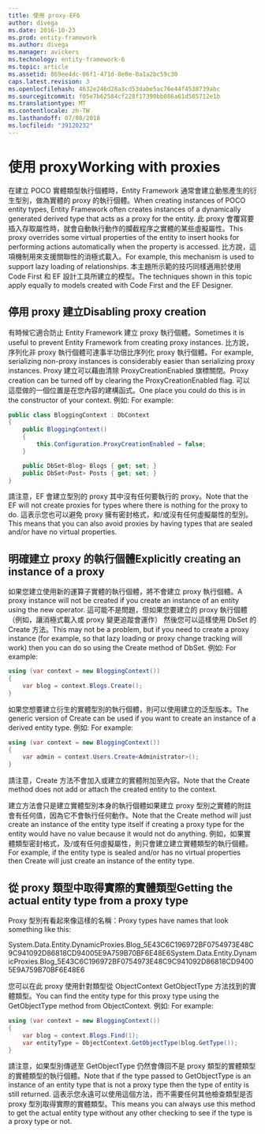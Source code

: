 ```yaml
---
title: 使用 proxy-EF6
author: divega
ms.date: 2016-10-23
ms.prod: entity-framework
ms.author: divega
ms.manager: avickers
ms.technology: entity-framework-6
ms.topic: article
ms.assetid: 869ee4dc-06f1-471d-8e0e-0a1a2bc59c30
caps.latest.revision: 3
ms.openlocfilehash: 4632e246d28a3cd53dabe5ac76e44f4538739abc
ms.sourcegitcommit: f05e7b62584cf228f17390bb086a61d505712e1b
ms.translationtype: MT
ms.contentlocale: zh-TW
ms.lasthandoff: 07/08/2018
ms.locfileid: "39120232"
---
```

# <a name="working-with-proxies"></a><span data-ttu-id="f5e8f-102">使用 proxy</span><span class="sxs-lookup"><span data-stu-id="f5e8f-102">Working with proxies</span></span>
<span data-ttu-id="f5e8f-103">在建立 POCO 實體類型執行個體時，Entity Framework 通常會建立動態產生的衍生型別，做為實體的 proxy 的執行個體。</span><span class="sxs-lookup"><span data-stu-id="f5e8f-103">When creating instances of POCO entity types, Entity Framework often creates instances of a dynamically generated derived type that acts as a proxy for the entity.</span></span> <span data-ttu-id="f5e8f-104">此 proxy 會覆寫要插入存取屬性時，就會自動執行動作的攔截程序之實體的某些虛擬屬性。</span><span class="sxs-lookup"><span data-stu-id="f5e8f-104">This proxy overrides some virtual properties of the entity to insert hooks for performing actions automatically when the property is accessed.</span></span> <span data-ttu-id="f5e8f-105">比方說，這項機制用來支援關聯性的消極式載入。</span><span class="sxs-lookup"><span data-stu-id="f5e8f-105">For example, this mechanism is used to support lazy loading of relationships.</span></span> <span data-ttu-id="f5e8f-106">本主題所示範的技巧同樣適用於使用 Code First 和 EF 設計工具所建立的模型。</span><span class="sxs-lookup"><span data-stu-id="f5e8f-106">The techniques shown in this topic apply equally to models created with Code First and the EF Designer.</span></span>  

## <a name="disabling-proxy-creation"></a><span data-ttu-id="f5e8f-107">停用 proxy 建立</span><span class="sxs-lookup"><span data-stu-id="f5e8f-107">Disabling proxy creation</span></span>  

<span data-ttu-id="f5e8f-108">有時候它適合防止 Entity Framework 建立 proxy 執行個體。</span><span class="sxs-lookup"><span data-stu-id="f5e8f-108">Sometimes it is useful to prevent Entity Framework from creating proxy instances.</span></span> <span data-ttu-id="f5e8f-109">比方說，序列化非 proxy 執行個體可達事半功倍比序列化 proxy 執行個體。</span><span class="sxs-lookup"><span data-stu-id="f5e8f-109">For example, serializing non-proxy instances is considerably easier than serializing proxy instances.</span></span> <span data-ttu-id="f5e8f-110">Proxy 建立可以藉由清除 ProxyCreationEnabled 旗標關閉。</span><span class="sxs-lookup"><span data-stu-id="f5e8f-110">Proxy creation can be turned off by clearing the ProxyCreationEnabled flag.</span></span> <span data-ttu-id="f5e8f-111">可以這麼做的一個位置是在您內容的建構函式。</span><span class="sxs-lookup"><span data-stu-id="f5e8f-111">One place you could do this is in the constructor of your context.</span></span> <span data-ttu-id="f5e8f-112">例如: </span><span class="sxs-lookup"><span data-stu-id="f5e8f-112">For example:</span></span>  

``` csharp
public class BloggingContext : DbContext
{
    public BloggingContext()
    {
        this.Configuration.ProxyCreationEnabled = false;
    }  

    public DbSet<Blog> Blogs { get; set; }
    public DbSet<Post> Posts { get; set; }
}
```  

<span data-ttu-id="f5e8f-113">請注意，EF 會建立型別的 proxy 其中沒有任何要執行的 proxy。</span><span class="sxs-lookup"><span data-stu-id="f5e8f-113">Note that the EF will not create proxies for types where there is nothing for the proxy to do.</span></span> <span data-ttu-id="f5e8f-114">這表示您也可以避免 proxy 擁有密封格式，和/或沒有任何虛擬屬性的型別。</span><span class="sxs-lookup"><span data-stu-id="f5e8f-114">This means that you can also avoid proxies by having types that are sealed and/or have no virtual properties.</span></span>  

## <a name="explicitly-creating-an-instance-of-a-proxy"></a><span data-ttu-id="f5e8f-115">明確建立 proxy 的執行個體</span><span class="sxs-lookup"><span data-stu-id="f5e8f-115">Explicitly creating an instance of a proxy</span></span>  

<span data-ttu-id="f5e8f-116">如果您建立使用新的運算子實體的執行個體，將不會建立 proxy 執行個體。</span><span class="sxs-lookup"><span data-stu-id="f5e8f-116">A proxy instance will not be created if you create an instance of an entity using the new operator.</span></span> <span data-ttu-id="f5e8f-117">這可能不是問題，但如果您要建立的 proxy 執行個體 （例如，讓消極式載入或 proxy 變更追蹤會運作） 然後您可以這樣使用 DbSet 的 Create 方法。</span><span class="sxs-lookup"><span data-stu-id="f5e8f-117">This may not be a problem, but if you need to create a proxy instance (for example, so that lazy loading or proxy change tracking will work) then you can do so using the Create method of DbSet.</span></span> <span data-ttu-id="f5e8f-118">例如: </span><span class="sxs-lookup"><span data-stu-id="f5e8f-118">For example:</span></span>  

``` csharp
using (var context = new BloggingContext())
{
    var blog = context.Blogs.Create();
}
```  

<span data-ttu-id="f5e8f-119">如果您想要建立衍生的實體型別的執行個體，則可以使用建立的泛型版本。</span><span class="sxs-lookup"><span data-stu-id="f5e8f-119">The generic version of Create can be used if you want to create an instance of a derived entity type.</span></span> <span data-ttu-id="f5e8f-120">例如: </span><span class="sxs-lookup"><span data-stu-id="f5e8f-120">For example:</span></span>  

``` csharp
using (var context = new BloggingContext())
{
    var admin = context.Users.Create<Administrator>();
}
```  

<span data-ttu-id="f5e8f-121">請注意，Create 方法不會加入或建立的實體附加至內容。</span><span class="sxs-lookup"><span data-stu-id="f5e8f-121">Note that the Create method does not add or attach the created entity to the context.</span></span>  

<span data-ttu-id="f5e8f-122">建立方法會只是建立實體型別本身的執行個體如果建立 proxy 型別之實體的附註會有任何值，因為它不會執行任何動作。</span><span class="sxs-lookup"><span data-stu-id="f5e8f-122">Note that the Create method will just create an instance of the entity type itself if creating a proxy type for the entity would have no value because it would not do anything.</span></span> <span data-ttu-id="f5e8f-123">例如，如果實體類型密封格式，及/或有任何虛擬屬性，則只會建立建立實體類型的執行個體。</span><span class="sxs-lookup"><span data-stu-id="f5e8f-123">For example, if the entity type is sealed and/or has no virtual properties then Create will just create an instance of the entity type.</span></span>  

## <a name="getting-the-actual-entity-type-from-a-proxy-type"></a><span data-ttu-id="f5e8f-124">從 proxy 類型中取得實際的實體類型</span><span class="sxs-lookup"><span data-stu-id="f5e8f-124">Getting the actual entity type from a proxy type</span></span>  

<span data-ttu-id="f5e8f-125">Proxy 型別有看起來像這樣的名稱：</span><span class="sxs-lookup"><span data-stu-id="f5e8f-125">Proxy types have names that look something like this:</span></span>  

<span data-ttu-id="f5e8f-126">System.Data.Entity.DynamicProxies.Blog_5E43C6C196972BF0754973E48C9C941092D86818CD94005E9A759B70BF6E48E6</span><span class="sxs-lookup"><span data-stu-id="f5e8f-126">System.Data.Entity.DynamicProxies.Blog_5E43C6C196972BF0754973E48C9C941092D86818CD94005E9A759B70BF6E48E6</span></span>  

<span data-ttu-id="f5e8f-127">您可以在此 proxy 使用針對類型從 ObjectContext GetObjectType 方法找到的實體類型。</span><span class="sxs-lookup"><span data-stu-id="f5e8f-127">You can find the entity type for this proxy type using the GetObjectType method from ObjectContext.</span></span> <span data-ttu-id="f5e8f-128">例如: </span><span class="sxs-lookup"><span data-stu-id="f5e8f-128">For example:</span></span>  

``` csharp
using (var context = new BloggingContext())
{
    var blog = context.Blogs.Find(1);
    var entityType = ObjectContext.GetObjectType(blog.GetType());
}
```  

<span data-ttu-id="f5e8f-129">請注意，如果型別傳遞至 GetObjectType 仍然會傳回不是 proxy 類型的實體類型的實體類型的執行個體。</span><span class="sxs-lookup"><span data-stu-id="f5e8f-129">Note that if the type passed to GetObjectType is an instance of an entity type that is not a proxy type then the type of entity is still returned.</span></span> <span data-ttu-id="f5e8f-130">這表示您永遠可以使用這個方法，而不需要任何其他檢查類型是否 proxy 型別取得實際的實體類型。</span><span class="sxs-lookup"><span data-stu-id="f5e8f-130">This means you can always use this method to get the actual entity type without any other checking to see if the type is a proxy type or not.</span></span>  
